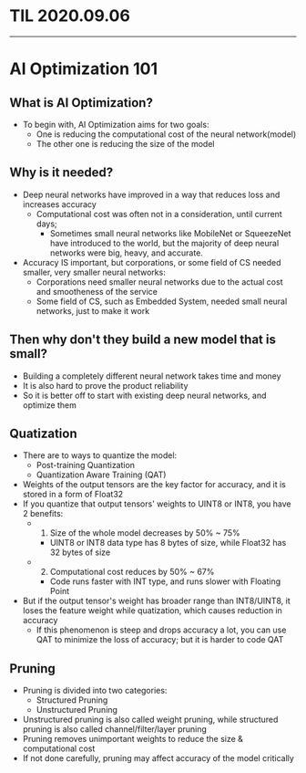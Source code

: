 # TIL 2020.09.06
---
# AI Optimization 101

## What is AI Optimization?
- To begin with, AI Optimization aims for two goals:
    - One is reducing the computational cost of the neural network(model)
    - The other one is reducing the size of the model
## Why is it needed?
- Deep neural networks have improved in a way that reduces loss and increases accuracy
    - Computational cost was often not in a consideration, until current days;
        - Sometimes small neural networks like MobileNet or SqueezeNet have introduced to the world, but the majority of deep neural networks were big, heavy, and accurate.
- Accuracy IS important, but corporations, or some field of CS needed smaller, very smaller neural networks:
    - Corporations need smaller neural networks due to the actual cost and smootheness of the service
    - Some field of CS, such as Embedded System, needed small neural networks, just to make it work
## Then why don't they build a new model that is small?
- Building a completely different neural network takes time and money
- It is also hard to prove the product reliability
- So it is better off to start with existing deep neural networks, and optimize them
## Quatization
- There are to ways to quantize the model:
    - Post-training Quantization
    - Quantization Aware Training (QAT)
- Weights of the output tensors are the key factor for accuracy, and it is stored in a form of Float32
- If you quantize that output tensors' weights to UINT8 or INT8, you have 2 benefits:
    - 1) Size of the whole model decreases by 50% ~ 75%
        - UINT8 or INT8 data type has 8 bytes of size, while Float32 has 32 bytes of size
    - 2) Computational cost reduces by 50% ~ 67%
        - Code runs faster with INT type, and runs slower with Floating Point
- But if the output tensor's weight has broader range than INT8/UINT8, it loses the feature weight while quatization, which causes reduction in accuracy
    - If this phenomenon is steep and drops accuracy a lot, you can use QAT to minimize the loss of accuracy; but it is harder to code QAT
## Pruning
- Pruning is divided into two categories:
    - Structured Pruning
    - Unstructured Pruning
- Unstructured pruning is also called weight pruning, while structured pruning is also called channel/filter/layer pruning
- Pruning removes unimportant weights to reduce the size & computational cost
- If not done carefully, pruning may affect accuracy of the model critically
